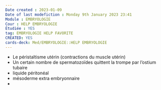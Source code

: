 ```yaml
---
Date created : 2023-01-09
Date of last modefiction : Monday 9th January 2023 23:41
Module : EMBRYOLOGIE
Cour : HELP EMBRYOLOGIE
Étudiée : YES
tag: EMBRYOLOGIE HELP FAVORITE
CREATED: YES
cards-deck: Med/EMBRYOLOGIE::HELP EMBRYOLOGIE
---
```

- Le péristaltisme utérin (contractions du muscle utérin)
- Un certain nombre de spermatozoïdes quittent la trompe par l’ostium tubaire
- liquide péritonéal
- mésoderme extra embryonnaire
- 